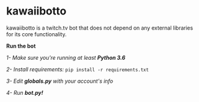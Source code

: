 # kawaiibotto
kawaiibotto is a twitch.tv bot that does not depend on any external libraries for its core functionality.

**Run the bot**

*1- Make sure you're running at least **Python 3.6***

*2- Install requirements:*
`pip install -r requirements.txt`

*3- Edit **globals.py** with your account's info*

*4- Run **bot.py!***

